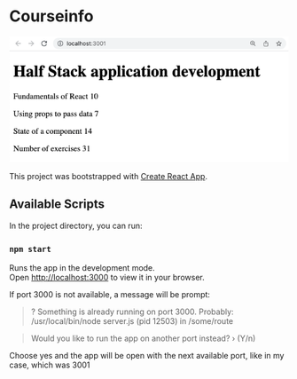 # Courseinfo

![courseinfo demo](public/part_1_courseinfo.png?raw=true)

This project was bootstrapped with [Create React App](https://github.com/facebook/create-react-app).

## Available Scripts

In the project directory, you can run:

### `npm start`

Runs the app in the development mode.\
Open [http://localhost:3000](http://localhost:3000) to view it in your browser.

If port 3000 is not available, a message will be prompt:

> ? Something is already running on port 3000. Probably:
  /usr/local/bin/node server.js (pid 12503)
  in /some/route

> Would you like to run the app on another port instead? › (Y/n)

Choose yes and the app will be open with the next available port, like in my case, which was 3001
